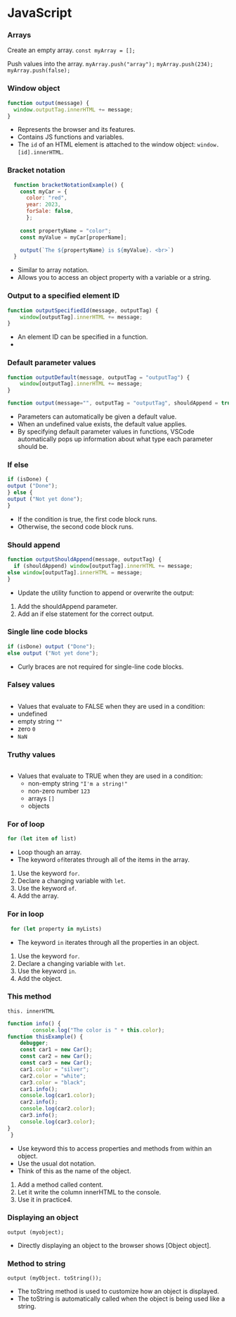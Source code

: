 # JavaScript

### Arrays
Create an empty array.
`const myArray = [];`

Push values into the array.
`myArray.push("array");`
`myArray.push(234);`
`myArray.push(false);`

### Window object
  ```javascript
  function output(message) {
    window.outputTag.innerHTML += message;
  }
  ```
- Represents the browser and its features.
- Contains JS functions and variables.
- The `id` of an HTML element is attached to the window object: `window.[id].innerHTML`.
  
### Bracket notation
```javascript
  function bracketNotationExample() {
    const myCar = {
      color: "red",
      year: 2023,
      forSale: false,
      };
      
    const propertyName = "color";
    const myValue = myCar[properName];

    output(`The ${propertyName} is ${myValue}. <br>`)
  }
```
- Similar to array notation.
- Allows you to access an object property with a variable or a string.  

### Output to a specified element ID
```javascript
function outputSpecifiedId(message, outputTag) {
    window[outputTag].innerHTML += message;
}
```
- An element ID can be specified in a function.
- 
### Default parameter values
```javascript
function outputDefault(message, outputTag = "outputTag") {
    window[outputTag].innerHTML += message;
}
```
```javascript
function output(message="", outputTag = "outputTag", shouldAppend = true)
```
- Parameters can automatically be given a default value.
- When an undefined value exists, the default value applies.
- By specifying default parameter values in functions, VSCode automatically pops up information about what type each parameter should be. 

### If else
```javascript
if (isDone) {
output ("Done");
} else {
output ("Not yet done");
}
```
- If the condition is true, the first code block runs.
- Otherwise, the second code block runs.

### Should append
```javascript
function outputShouldAppend(message, outputTag) {
  if (shouldAppend) window[outputTag].innerHTML += message;
else window[outputTag].innerHTML = message;
}
```
- Update the utility function to append or overwrite the output:
1. Add the shouldAppend parameter.
2. Add an if else statement for the correct output.

### Single line code blocks
```javascript
if (isDone) output ("Done");
else output ("Not yet done");
```
- Curly braces are not required for single-line code blocks.

### Falsey values
```javascript

```
-  Values that evaluate to FALSE when they are used in a condition:
  - undefined
  - empty string `""`
  - zero `0`
  - `NaN`

### Truthy values
```javascript

```
- Values that evaluate to TRUE when they are used in a condition:
  - non-empty string `"I'm a string!"`
  - non-zero number `123`
  - arrays `[]`
  - objects

### For of loop
```javascript
for (let item of list)
```

- Loop though an array.
- The keyword `of`iterates through all of the items in the array. 

1. Use the keyword `for`.
2. Declare a changing variable with `let`.
3. Use the keyword `of`.
4. Add the array.

### For in loop
```javascript
 for (let property in myLists)
 ```
- The keyword `in` iterates through all the properties in an object.

1. Use the keyword `for`.
2. Declare a changing variable with `let`.
3. Use the keyword `in`.
4. Add the object.

### This method
`this. innerHTML`

```javascript
function info() {
        console.log("The color is " + this.color);
function thisExample() {
    debugger;
    const car1 = new Car();
    const car2 = new Car();
    const car3 = new Car();
    car1.color = "silver";
    car2.color = "white";
    car3.color = "black";
    car1.info();
    console.log(car1.color);
    car2.info();
    console.log(car2.color);
    car3.info();
    console.log(car3.color);
} 
 }
 ```
- Use keyword this to access properties and methods from within an object.
- Use the usual dot notation.
- Think of this as the name of the object.

1. Add a method called content.
2. Let it write the column innerHTML to the console.
3. Use it in practice4.

### Displaying an object
`output (myobject);`

- Directly displaying an object to the browser shows [Object object].

### Method to string
`output (myObject. toString());`
- The toString method is used to customize how an object is displayed.
- The toString is automatically called when the object is being used like a string.

